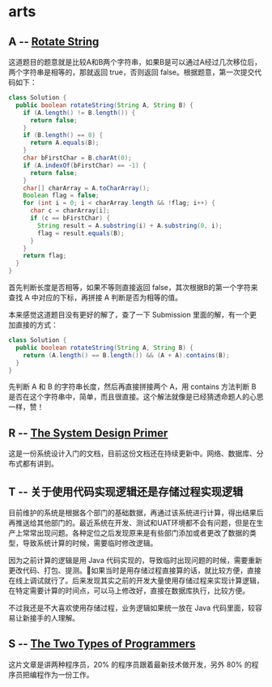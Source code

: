 # arts 

## A --  [Rotate String](https://leetcode.com/problems/rotate-string/description/)

这道题目的题意就是比较A和B两个字符串，如果B是可以通过A经过几次移位后，两个字符串是相等的，那就返回 true，否则返回 false。根据题意，第一次提交代码如下：

```java
class Solution {
  public boolean rotateString(String A, String B) {
    if (A.length() != B.length()) {
      return false;
    }
    if (B.length() == 0) {
      return A.equals(B);
    }
    char bFirstChar = B.charAt(0);
    if (A.indexOf(bFirstChar) == -1) {
      return false;
    }
    char[] charArray = A.toCharArray();
    Boolean flag = false;
    for (int i = 0; i < charArray.length && !flag; i++) {
      char c = charArray[i];
      if (c == bFirstChar) {
        String result = A.substring(i) + A.substring(0, i);
        flag = result.equals(B);
      }
    }
    return flag;
  }
}
```

首先判断长度是否相等，如果不等则直接返回 false，其次根据B的第一个字符来查找 A 中对应的下标，再拼接 A 判断是否为相等的值。

本来感觉这道题目没有更好的解了，查了一下 Submission 里面的解，有一个更加直接的方式：

```java
class Solution {
  public boolean rotateString(String A, String B) {
    return (A.length() == B.length()) && (A + A).contains(B);
  }
}

```

先判断 A 和 B 的字符串长度，然后再直接拼接两个 A，用 contains 方法判断 B 是否在这个字符串中，简单，而且很直接。这个解法就像是已经猜透命题人的心思一样，赞！

## R -- [The System Design Primer](https://github.com/donnemartin/system-design-primer)

这是一份系统设计入门的文档，目前这份文档还在持续更新中。网络、数据库、分布式都有讲到。

## T -- 关于使用代码实现逻辑还是存储过程实现逻辑

目前维护的系统是根据各个部门的基础数据，再通过该系统进行计算，得出结果后再推送给其他部门的。最近系统在开发、测试和UAT环境都不会有问题，但是在生产上常常出现问题。各种定位之后发现原来是有些部门添加或者更改了数据的类型，导致系统计算的时候，需要临时修改逻辑。

因为之前计算的逻辑是用 Java 代码实现的，导致临时出现问题的时候，需要重新更改代码、打包、提测。如果当时是用存储过程直接算的话，就比较方便，直接在线上调试就行了。后来发现其实之前的开发大量使用存储过程来实现计算逻辑，在特定需要计算的时间点，可以马上修改好，直接在数据库执行，比较方便。

不过我还是不大喜欢使用存储过程，业务逻辑如果统一放在 Java 代码里面，较容易让新接手的人理解。

## S -- [The Two Types of Programmers](https://blog.codinghorror.com/the-two-types-of-programmers/)

这片文章是讲两种程序员，20% 的程序员跟着最新技术做开发，另外 80% 的程序员把编程作为一份工作。